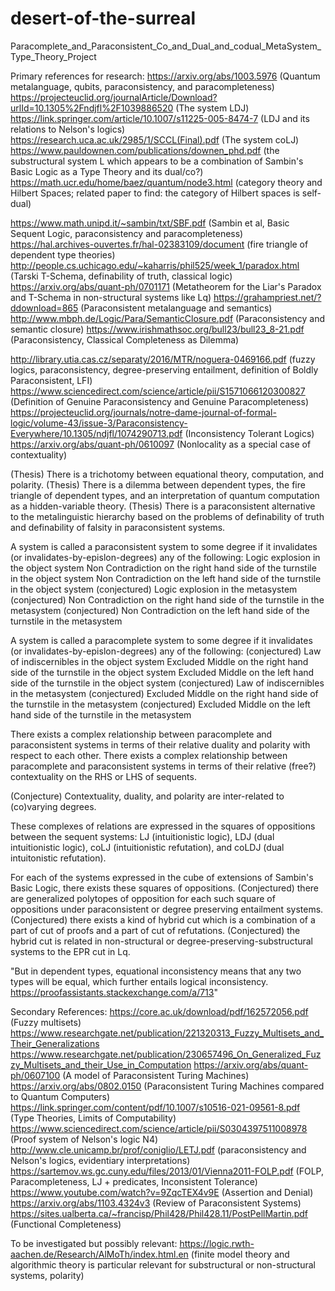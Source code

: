 # desert-of-the-surreal
Paracomplete_and_Paraconsistent_Co_and_Dual_and_codual_MetaSystem_Type_Theory_Project

Primary references for research:
https://arxiv.org/abs/1003.5976 (Quantum metalanguage, qubits, paraconsistency, and paracompleteness)
https://projecteuclid.org/journalArticle/Download?urlId=10.1305%2Fndjfl%2F1039886520 (The system LDJ)
https://link.springer.com/article/10.1007/s11225-005-8474-7 (LDJ and its relations to Nelson's logics)
https://research.uca.ac.uk/2985/1/SCCL(Final).pdf (The system coLJ)
https://www.pauldownen.com/publications/downen_phd.pdf (the substructural system L which appears to be a combination of Sambin's Basic Logic as a Type Theory and its dual/co?)
https://math.ucr.edu/home/baez/quantum/node3.html (category theory and Hilbert Spaces; related paper to find: the category of Hilbert spaces is self-dual)

https://www.math.unipd.it/~sambin/txt/SBF.pdf (Sambin et al, Basic Sequent Logic, paraconsistency and paracompleteness)
https://hal.archives-ouvertes.fr/hal-02383109/document (fire triangle of dependent type theories)
http://people.cs.uchicago.edu/~kaharris/phil525/week_1/paradox.html (Tarski T-Schema, definability of truth, classical logic)
https://arxiv.org/abs/quant-ph/0701171 (Metatheorem for the Liar's Paradox and T-Schema in non-structural systems like Lq)
https://grahampriest.net/?ddownload=865 (Paraconsistent metalanguage and semantics)
http://www.mbph.de/Logic/Para/SemanticClosure.pdf (Paraconsistency and semantic closure)
https://www.irishmathsoc.org/bull23/bull23_8-21.pdf (Paraconsistency, Classical Completeness as Dilemma)

http://library.utia.cas.cz/separaty/2016/MTR/noguera-0469166.pdf (fuzzy logics, paraconsistency, degree-preserving entailment, definition of Boldly Paraconsistent, LFI)
https://www.sciencedirect.com/science/article/pii/S1571066120300827 (Definition of Genuine Paraconsistency and Genuine Paracompleteness)
https://projecteuclid.org/journals/notre-dame-journal-of-formal-logic/volume-43/issue-3/Paraconsistency-Everywhere/10.1305/ndjfl/1074290713.pdf (Inconsistency Tolerant Logics)
https://arxiv.org/abs/quant-ph/0610097 (Nonlocality as a special case of contextuality)


(Thesis) There is a trichotomy between equational theory, computation, and polarity.
(Thesis) There is a dilemma between dependent types, the fire triangle of dependent types, and an interpretation of quantum computation as a hidden-variable theory.
(Thesis) There is a paraconsistent alternative to the metalinguistic hierarchy based on the problems of definability of truth and definability of falsity in paraconsistent systems.

A system is called a paraconsistent system to some degree if it invalidates (or invalidates-by-epislon-degrees) any of the following:
Logic explosion in the object system
Non Contradiction on the right hand side of the turnstile in the object system
Non Contradiction on the left hand side of the turnstile in the object system
(conjectured) Logic explosion in the metasystem
(conjectured) Non Contradiction on the right hand side of the turnstile in the metasystem
(conjectured) Non Contradiction on the left hand side of the turnstile in the metasystem

A system is called a paracomplete system to some degree if it invalidates (or invalidates-by-epislon-degrees) any of the following:
(conjectured) Law of indiscernibles in the object system
Excluded Middle on the right hand side of the turnstile in the object system
Excluded Middle on the left hand side of the turnstile in the object system
(conjectured) Law of indiscernibles in the metasystem
(conjectured) Excluded Middle on the right hand side of the turnstile in the metasystem
(conjectured) Excluded Middle on the left hand side of the turnstile in the metasystem

There exists a complex relationship between paracomplete and paraconsistent systems in terms of their relative duality and polarity with respect to each other.
There exists a complex relationship between paracomplete and paraconsistent systems in terms of their relative (free?) contextuality on the RHS or LHS of sequents.

(Conjecture) Contextuality, duality, and polarity are inter-related to (co)varying degrees.

These complexes of relations are expressed in the squares of oppositions between the sequent systems:
LJ (intuitionistic logic), LDJ (dual intuitionistic logic), coLJ (intuitionistic refutation), and coLDJ (dual intuitonistic refutation).

For each of the systems expressed in the cube of extensions of Sambin's Basic Logic, there exists these squares of oppositions.
(Conjectured) there are generalized polytopes of opposition for each such square of oppositions under paraconsistent or degree preserving entailment systems.
(Conjectured) there exists a kind of hybrid cut which is a combination of a part of cut of proofs and a part of cut of refutations.
(Conjectured) the hybrid cut is related in non-structural or degree-preserving-substructural systems to the EPR cut in Lq.

"But in dependent types, equational inconsistency means that any two types will be equal, which further entails logical inconsistency.
https://proofassistants.stackexchange.com/a/713"


Secondary References:
https://core.ac.uk/download/pdf/162572056.pdf (Fuzzy multisets)
https://www.researchgate.net/publication/221320313_Fuzzy_Multisets_and_Their_Generalizations
https://www.researchgate.net/publication/230657496_On_Generalized_Fuzzy_Multisets_and_their_Use_in_Computation
https://arxiv.org/abs/quant-ph/0607100 (A model of Paraconsistent Turing Machines)
https://arxiv.org/abs/0802.0150 (Paraconsistent Turing Machines compared to Quantum Computers)
https://link.springer.com/content/pdf/10.1007/s10516-021-09561-8.pdf (Type Theories, Limits of Computability)
https://www.sciencedirect.com/science/article/pii/S0304397511008978 (Proof system of Nelson's logic N4)
http://www.cle.unicamp.br/prof/coniglio/LETJ.pdf (paraconsistency and Nelson's logics, evidentiary interpretations)
https://sartemov.ws.gc.cuny.edu/files/2013/01/Vienna2011-FOLP.pdf (FOLP, Paracompleteness, LJ + predicates, Inconsistent Tolerance)
https://www.youtube.com/watch?v=9ZqcTEX4v9E (Assertion and Denial)
https://arxiv.org/abs/1103.4324v3 (Review of Paraconsistent Systems)
https://sites.ualberta.ca/~francisp/Phil428/Phil428.11/PostPellMartin.pdf (Functional Completeness)

To be investigated but possibly relevant:
https://logic.rwth-aachen.de/Research/AlMoTh/index.html.en (finite model theory and algorithmic theory is particular relevant for substructural or non-structural systems, polarity)
